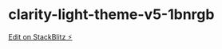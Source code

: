 # clarity-light-theme-v5-1bnrgb

[Edit on StackBlitz ⚡️](https://stackblitz.com/edit/clarity-light-theme-v5-1bnrgb)